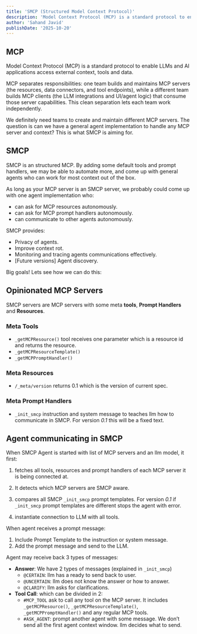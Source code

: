 ```yaml
---
title: 'SMCP (Structured Model Context Protocol)'
description: 'Model Context Protocol (MCP) is a standard protocol to enable LLMs and AI applications access external context, tools and data.'
author: 'Sahand Javid'
publishDate: '2025-10-20'
---
```


## MCP

Model Context Protocol (MCP) is a standard protocol to enable LLMs and AI applications access external context, tools and data.

MCP separates responsibilities: one team builds and maintains MCP servers (the resources, data connectors, and tool endpoints), while a different team builds MCP clients (the LLM integrations and UI/agent logic) that consume those server capabilities. This clean separation lets each team work independently.

We definitely need teams to create and maintain different MCP servers. The question is can we have a general agent implementation to handle any MCP server and context? This is what SMCP is aiming for.

## SMCP

SMCP is an structured MCP. By adding some default tools and prompt handlers, we may be able to automate more, and come up with general agents who can work for most context out of the box.

As long as your MCP server is an SMCP server, we probably could come up with one agent implementation who:
- can ask for MCP resources autonomously.
- can ask for MCP prompt handlers autonomously.
- can communicate to other agents autonomously.

SMCP provides:
- Privacy of agents.
- Improve context rot.
- Monitoring and tracing agents communications effectively.
- [Future versions] Agent discovery.

Big goals! Lets see how we can do this:

## Opinionated MCP Servers

SMCP servers are MCP servers with some meta **tools**, **Prompt Handlers** and **Resources**.

### Meta Tools

- ```_getMCPResource()``` tool receives one parameter which is a resource id and returns the resource.
- ```_getMCPResourceTemplate()```
- ```_getMCPPromptHandler()```

### Meta Resources

- ```/_meta/version``` returns 0.1 which is the version of current spec.

### Meta Prompt Handlers

- ```_init_smcp``` instruction and system message to teaches llm how to communicate in SMCP. For version *0.1* this will be a fixed text.

## Agent communicating in SMCP

When SMCP Agent is started with list of MCP servers and an llm model, it first:

1. fetches all tools, resources and prompt handlers of each MCP server it is being connected at.

2. It detects which MCP servers are SMCP aware.
3. compares all SMCP ```_init_smcp``` prompt templates. For version *0.1* if ```_init_smcp``` prompt templates are different stops the agent with error.
4. instantiate connection to LLM with all tools.

When agent receives a prompt message:

1. Include Prompt Template to the instruction or system message.
2. Add the prompt message and send to the LLM.

Agent may receive back 3 types of messages:

- **Answer**: We have 2 types of messages (explained in `_init_smcp`)
	- ```@CERTAIN```: llm has a ready to send back to user.
	- ```@UNCERTAIN```: llm does not know the answer or how to answer.
	- ```@CLARIFY```: llm asks for clarifications.
- **Tool Call**: which can be divided in 2:
	- ```#MCP_TOOL``` ask to call any tool on the MCP server. It includes ```_getMCPResource()```, ```_getMCPResourceTemplate()```, ```_getMCPPromptHandler()``` and any regular MCP tools.
	- ```#ASK_AGENT```: prompt another agent with some message. We don’t send all the first agent context window. llm decides what to send.
